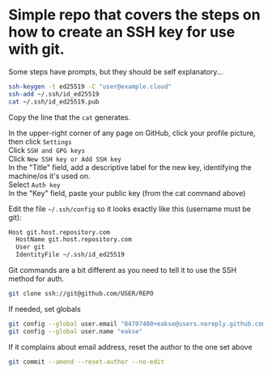 # Simple repo that covers the steps on how to create an SSH key for use with git.

Some steps have prompts, but they should be self explanatory...

```bash
ssh-keygen -t ed25519 -C "user@example.cloud"
ssh-add ~/.ssh/id_ed25519
cat ~/.ssh/id_ed25519.pub
```
Copy the line that the `cat` generates.  

In the upper-right corner of any page on GitHub, click your profile picture, then click `Settings`  
Click `SSH and GPG keys`  
Click `New SSH key or Add SSH key`  
In the "Title" field, add a descriptive label for the new key, identifying the machine/os it's used on.  
Select `Auth key`  
In the "Key" field, paste your public key (from the cat command above)  

Edit the file `~/.ssh/config` so it looks exactly like this (username must be git):
```bash
Host git.host.repository.com
  HostName git.host.repository.com
  User git
  IdentityFile ~/.ssh/id_ed25519
```

Git commands are a bit different as you need to tell it to use the SSH method for auth.
```bash
git clone ssh://git@github.com/USER/REPO
```

If needed, set globals
```bash
git config --global user.email "84707480+eakse@users.noreply.github.com"
git config --global user.name "eakse"
```
If it complains about email address, reset the author to the one set above
```bash
git commit --amend --reset-author --no-edit
```
